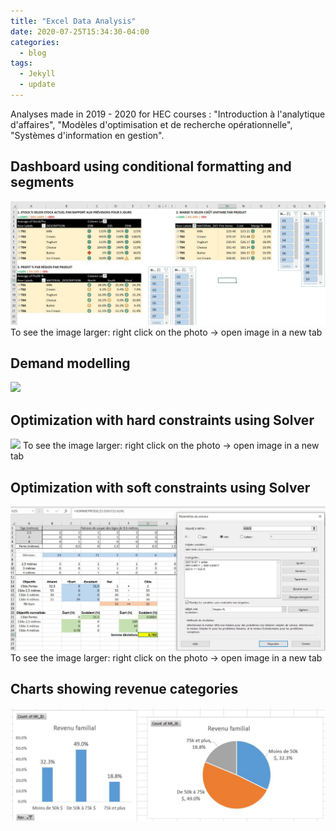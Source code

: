 ```yaml
---
title: "Excel Data Analysis"
date: 2020-07-25T15:34:30-04:00
categories:
  - blog
tags:
  - Jekyll
  - update
---
```


Analyses made in 2019 - 2020 for HEC courses : "Introduction à l'analytique d'affaires", "Modèles d'optimisation et de recherche opérationnelle", "Systèmes d'information en gestion".

## Dashboard using conditional formatting and segments
<img src = "/assets/images/dashboard_sig.JPG">
To see the image larger: right click on the photo -> open image in a new tab

## Demand modelling
<img src = "{{ site.url }}{{ site.baseurl }}/assets/images/demand_price.JPG">

## Optimization with hard constraints using Solver
<img src = "{{ site.url }}{{ site.baseurl }}/assets/images/optimization.JPG">
To see the image larger: right click on the photo -> open image in a new tab

## Optimization with soft constraints using Solver
<img src = "/assets/images/optimization_soft.JPG">
To see the image larger: right click on the photo -> open image in a new tab

## Charts showing revenue categories
<img src = "/assets/images/charts.JPG">
